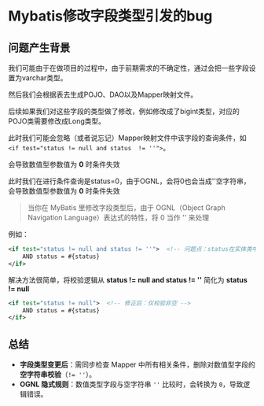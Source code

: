 # Mybatis修改字段类型引发的bug <Badge text="生产环境真实踩坑经历" type="danger"/>

## **问题产生背景**

我们可能由于在做项目的过程中，由于前期需求的不确定性，通过会把一些字段设置为varchar类型。

然后我们会根据表去生成POJO、DAO以及Mapper映射文件。

后续如果我们对这些字段的类型做了修改，例如修改成了bigint类型，对应的POJO类需要修改成Long类型。

此时我们可能会忽略（或者说忘记）Mapper映射文件中该字段的查询条件，如`<if test="status != null and status  != ''">`。

会导致数值型参数值为 **0** 时条件失效

此时我们在进行条件查询是status=0，由于OGNL，会将0也会当成''空字符串，会导致数值型参数值为 **0** 时条件失效

>   当你在 MyBatis 里修改字段类型后，由于 OGNL（Object Graph Navigation Language）表达式的特性，将 0 当作 '' 来处理

例如：

```xml
<if test="status != null and status != ''">  <!-- 问题点：status在实体类中为Long，但保留了对空字符串的校验 -->
    AND status = #{status}
</if>
```

解决方法很简单，将校验逻辑从 **status != null and status != ''** 简化为 **status != null**

```xml
<if test="status != null">  <!-- 修正后：仅校验非空 -->
    AND status = #{status}
</if>
```

## **总结**

-   **字段类型变更后**：需同步检查 Mapper 中所有相关条件，删除对数值型字段的 **空字符串校验**（`!= ''`）。
-   **OGNL 隐式规则**：数值类型字段与空字符串 `''` 比较时，会转换为 `0`，导致逻辑错误。
